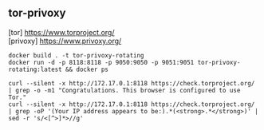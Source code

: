 ## tor-privoxy

[tor] https://www.torproject.org/  
[privoxy] https://www.privoxy.org/

```
docker build . -t tor-privoxy-rotating 
docker run -d -p 8118:8118 -p 9050:9050 -p 9051:9051 tor-privoxy-rotating:latest && docker ps
```
```
curl --silent -x http://172.17.0.1:8118 https://check.torproject.org/ | grep -o -m1 "Congratulations. This browser is configured to use Tor."
curl --silent -x http://172.17.0.1:8118 https://check.torproject.org/ | grep -oP '(Your IP address appears to be:).*(<strong>.*</strong>)' | sed -r 's/<[^>]*>//g'
```
